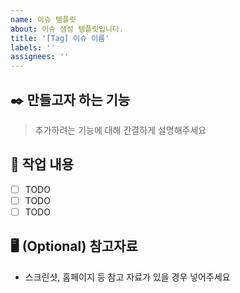 ```yaml
---
name: 이슈 템플릿
about: 이슈 생성 템플릿입니다.
title: '[Tag] 이슈 이름'
labels: ''
assignees: ''
---
```


## ✒️ 만들고자 하는 기능

> 추가하려는 기능에 대해 간결하게 설명해주세요

## 📑 작업 내용

- [ ] TODO
- [ ] TODO
- [ ] TODO

## 🖥️ (Optional) 참고자료

- 스크린샷, 홈페이지 등 참고 자료가 있을 경우 넣어주세요
